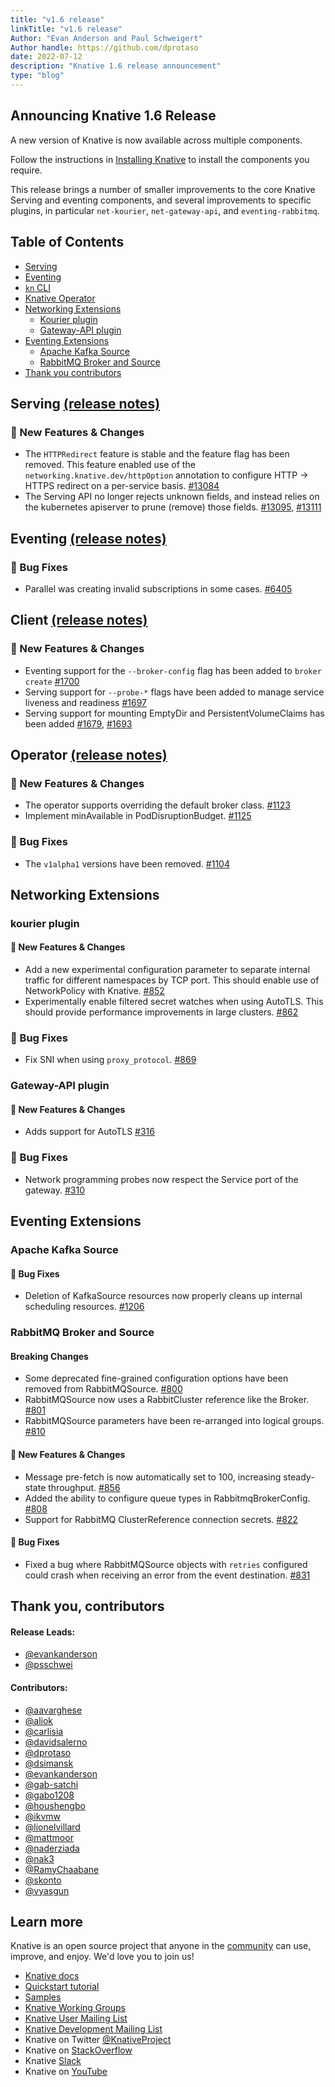 ```yaml
---
title: "v1.6 release"
linkTitle: "v1.6 release"
Author: "Evan Anderson and Paul Schweigert"
Author handle: https://github.com/dprotaso
date: 2022-07-12
description: "Knative 1.6 release announcement"
type: "blog"
---
```


## Announcing Knative 1.6 Release

A new version of Knative is now available across multiple components.

Follow the instructions in [Installing Knative](https://knative.dev/docs/install/) to install the components you require.

This release brings a number of smaller improvements to the core Knative Serving and eventing components, and several improvements to specific plugins, in particular `net-kourier`, `net-gateway-api`, and `eventing-rabbitmq`.

## Table of Contents
- [Serving](#serving)
- [Eventing](#eventing)
- [`kn` CLI](#client)
- [Knative Operator](#operator)
- [Networking Extensions](#networking-extensions)
    - [Kourier plugin](#kourier-plugin)
    - [Gateway-API plugin](#gateway-api-plugin)
- [Eventing Extensions](#eventing-extensions)
    - [Apache Kafka Source](#apache-kafka-source)
    - [RabbitMQ Broker and Source](#rabbitmq-broker-and-source)
- [Thank you contributors](#thank-you-contributors)

## Serving [(release notes)](https://github.com/knative/serving/releases/tag/knative-v1.6.0)

### 💫 New Features & Changes

* The `HTTPRedirect` feature is stable and the feature flag has been removed. This feature enabled use of the `networking.knative.dev/httpOption` annotation to configure HTTP -> HTTPS redirect on a per-service basis. [#13084](https://github.com/knative/serving/pull/13084)
* The Serving API no longer rejects unknown fields, and instead relies on the kubernetes apiserver to prune (remove) those fields. [#13095](https://github.com/knative/serving/pull/13095), [#13111](https://github.com/knative/serving/pull/13111)

## Eventing [(release notes)](https://github.com/knative/eventing/releases/tag/knative-v1.6.0)

### 🐞 Bug Fixes

* Parallel was creating invalid subscriptions in some cases. [#6405](https://github.com/knative/eventing/pull/6405)

## Client [(release notes)](https://github.com/knative/client/releases/tag/knative-v1.6.0)

### 💫 New Features & Changes

* Eventing support for the `--broker-config` flag has been added to `broker create` [#1700](https://github.com/knative/client/pull/1700)
* Serving support for `--probe-*` flags have been added to manage service liveness and readiness [#1697](https://github.com/knative/client/pull/1697)
* Serving support for mounting EmptyDir and PersistentVolumeClaims has been added [#1679](https://github.com/knative/client/pull/1679), [#1693](https://github.com/knative/client/pull/1693)

## Operator [(release notes)](https://github.com/knative/operator/releases/tag/knative-v1.6.0)

### 💫 New Features & Changes

* The operator supports overriding the default broker class. [#1123](https://github.com/knative/operator/pull/1123)
* Implement minAvailable in PodDisruptionBudget. [#1125](https://github.com/knative/operator/pull/1125)

### 🐞 Bug Fixes

* The `v1alpha1` versions have been removed. [#1104](https://github.com/knative/operator/pull/1104)

## Networking Extensions

### kourier plugin

#### 💫 New Features & Changes

* Add a new experimental configuration parameter to separate internal traffic for different namespaces by TCP port. This should enable use of NetworkPolicy with Knative. [#852](https://github.com/knative-sandbox/net-kourier/pull/852)
* Experimentally enable filtered secret watches when using AutoTLS. This should provide performance improvements in large clusters. [#862](https://github.com/knative-sandbox/net-kourier/pull/862)

### 🐞 Bug Fixes

* Fix SNI when using `proxy_protocol`. [#869](https://github.com/knative-sandbox/net-kourier/pull/869)

### Gateway-API plugin

#### 💫 New Features & Changes

* Adds support for AutoTLS [#316](https://github.com/knative-sandbox/net-gateway-api/pull/316)

### 🐞 Bug Fixes

* Network programming probes now respect the Service port of the gateway. [#310](https://github.com/knative-sandbox/net-gateway-api/pull/310)

## Eventing Extensions

### Apache Kafka Source

#### 🐞 Bug Fixes

* Deletion of KafkaSource resources now properly cleans up internal scheduling resources. [#1206](https://github.com/knative-sandbox/eventing-kafka/pull/1206)


### RabbitMQ Broker and Source

#### Breaking Changes

* Some deprecated fine-grained configuration options have been removed from RabbitMQSource. [#800](https://github.com/knative-sandbox/eventing-rabbitmq/pull/800)
* RabbitMQSource now uses a RabbitCluster reference like the Broker. [#801](https://github.com/knative-sandbox/eventing-rabbitmq/pull/801)
* RabbitMQSource parameters have been re-arranged into logical groups. [#810](https://github.com/knative-sandbox/eventing-rabbitmq/pull/810)

#### 💫 New Features & Changes

* Message pre-fetch is now automatically set to 100, increasing steady-state throughput. [#856](https://github.com/knative-sandbox/eventing-rabbitmq/pull/856)
* Added the ability to configure queue types in RabbitmqBrokerConfig. [#808](https://github.com/knative-sandbox/eventing-rabbitmq/pull/803)
* Support for RabbitMQ ClusterReference connection secrets. [#822](https://github.com/knative-sandbox/eventing-rabbitmq/pull/822)

#### 🐞 Bug Fixes

* Fixed a bug where RabbitMQSource objects with `retries` configured could crash when receiving an error from the event destination. [#831](https://github.com/knative-sandbox/eventing-rabbitmq/pull/831)


## Thank you, contributors

#### Release Leads:

- [@evankanderson](https://github.com/evankanderson)
- [@psschwei](https://github.com/psschwei)

#### Contributors:

- [@aavarghese](https://github.com/aavarghese)
- [@aliok](https://github.com/aliok)
- [@carlisia](https://github.com/carlisia)
- [@davidsalerno](https://github.com/davidsalerno)
- [@dprotaso](https://github.com/dprotaso)
- [@dsimansk](https://github.com/dsimansk)
- [@evankanderson](https://github.com/evankanderson)
- [@gab-satchi](https://github.com/gab-satchi)
- [@gabo1208](https://github.com/gabo1208)
- [@houshengbo](https://github.com/houshengbo)
- [@ikvmw](https://github.com/ikvmw)
- [@lionelvillard](https://github.com/lionelvillard)
- [@mattmoor](https://github.com/mattmoor)
- [@naderziada](https://github.com/naderziada)
- [@nak3](https://github.com/nak3)
- [@RamyChaabane](https://github.com/RamyChaabane)
- [@skonto](https://github.com/skonto)
- [@vyasgun](https://github.com/vyasgun)

## Learn more

Knative is an open source project that anyone in the [community](https://knative.dev/docs/community/) can use, improve, and enjoy. We'd love you to join us!

- [Knative docs](https://knative.dev/docs)
- [Quickstart tutorial](https://knative.dev/docs/getting-started)
- [Samples](https://knative.dev/docs/samples)
- [Knative Working Groups](https://github.com/knative/community/blob/main/working-groups/WORKING-GROUPS.md)
- [Knative User Mailing List](https://groups.google.com/forum/#!forum/knative-users)
- [Knative Development Mailing List](https://groups.google.com/forum/#!forum/knative-dev)
- Knative on Twitter [@KnativeProject](https://twitter.com/KnativeProject)
- Knative on [StackOverflow](https://stackoverflow.com/questions/tagged/knative)
- Knative [Slack](https://slack.knative.dev)
- Knative on [YouTube](https://www.youtube.com/channel/UCq7cipu-A1UHOkZ9fls1N8A)
